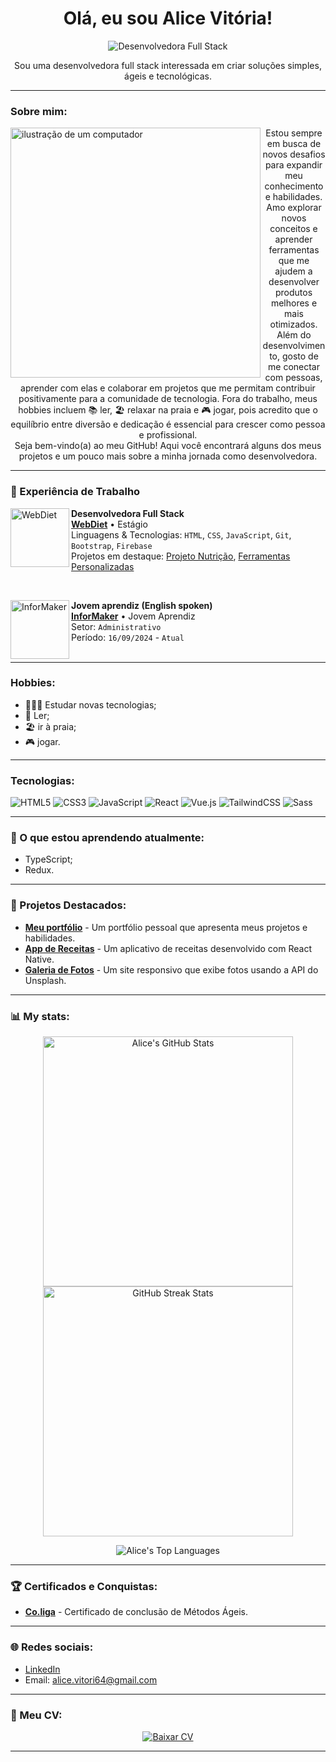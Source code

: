 <h1 align="center">Olá, eu sou Alice Vitória!</h1>

<p align="center">
  <img src="https://img.shields.io/badge/-Full%20Stack%20Developer-000?style=flat&logo=appveyor&logoColor=white" alt="Desenvolvedora Full Stack">
</p>

<p align="center">
  Sou uma desenvolvedora full stack interessada em criar soluções simples, ágeis e tecnológicas.
</p>

---

### Sobre mim:

<img src="https://raw.githubusercontent.com/MicaelliMedeiros/micaellimedeiros/master/image/computer-illustration.png" alt="ilustração de um computador" min-width="400px" max-width="400px" width="400px" align="left">

<p align="center">Estou sempre em busca de novos desafios para expandir meu conhecimento e habilidades. Amo explorar novos conceitos e aprender ferramentas que me ajudem a desenvolver produtos melhores e mais otimizados. <br/> Além do desenvolvimento, gosto de me conectar com pessoas, aprender com elas e colaborar em projetos que me permitam contribuir positivamente para a comunidade de tecnologia. Fora do trabalho, meus hobbies incluem 📚 ler, 🏖️ relaxar na praia e 🎮 jogar, pois acredito que o equilíbrio entre diversão e dedicação é essencial para crescer como pessoa e profissional. <br/> Seja bem-vindo(a) ao meu GitHub! Aqui você encontrará alguns dos meus projetos e um pouco mais sobre a minha jornada como desenvolvedora.</p>

---

### 💼 Experiência de Trabalho

[<img align="left" height="94px" width="94px" alt="WebDiet" src="https://media.licdn.com/dms/image/v2/C560BAQFXzoa9BMawOw/company-logo_200_200/company-logo_200_200/0/1630627639602/webdiet_logo?e=1734566400&v=beta&t=ITxhKglVf8q4vndUN00zF5PyxVDyoo-KCCanmrSuNYk"/>](https://webdiet.com.br/)

**Desenvolvedora Full Stack** \
[**WebDiet**](https://webdiet.com.br/) • Estágio \
Linguagens & Tecnologias: `HTML`, `CSS`, `JavaScript`, `Git`, `Bootstrap`, `Firebase` \
Projetos em destaque: [Projeto Nutrição](https://webdiet.com.br/), [Ferramentas Personalizadas](https://webdiet.com.br/#ferramentas)
<br/>

<br/>

[<img align="left" height="94px" width="94px" alt="InforMaker" src="https://media.licdn.com/dms/image/v2/D4D0BAQGGMZJWuX2quQ/company-logo_200_200/company-logo_200_200/0/1683640911096/informaker_logo?e=1734566400&v=beta&t=uUDRsjJ4mXeluuDa9YJt43VJUCSBHrSUHurXRiki9z8"/>](https://www.informaker.com.br/)

**Jovem aprendiz (English spoken)** \
[**InforMaker**](https://www.informaker.com.br/) • Jovem Aprendiz \
Setor: `Administrativo` \
Período: `16/09/2024` - `Atual` \
<br/>

---

### Hobbies:
- 👩🏾‍💻 Estudar novas tecnologias;
- 📖 Ler;
- 🏖️ ir à praia;
- 🎮 jogar.
  
---

### Tecnologias:
  
  <p>
    <img src="https://img.icons8.com/color/48/000000/html-5.png" alt="HTML5"/>
    <img src="https://img.icons8.com/color/48/000000/css3.png" alt="CSS3"/>
    <img src="https://img.icons8.com/color/48/000000/javascript.png" alt="JavaScript"/>
    <img src="https://img.icons8.com/ultraviolet/48/000000/react.png" alt="React"/>
    <img src="https://img.icons8.com/color/48/000000/vue-js.png" alt="Vue.js"/>
    <img src="https://img.icons8.com/color/48/000000/tailwindcss.png" alt="TailwindCSS"/>
    <img src="https://img.icons8.com/color/48/000000/sass.png" alt="Sass"/>
  </p>

---

### 📖 O que estou aprendendo atualmente:
- TypeScript;
- Redux.

---

### 📂 Projetos Destacados:
- **[Meu portfólio](https://link-do-projeto.com)** - Um portfólio pessoal que apresenta meus projetos e habilidades.
- **[App de Receitas](https://link-do-projeto.com)** - Um aplicativo de receitas desenvolvido com React Native.
- **[Galeria de Fotos](https://link-do-projeto.com)** - Um site responsivo que exibe fotos usando a API do Unsplash.

---

### 📊 My stats:
<p align="center">
  <img src="https://github-readme-stats.vercel.app/api?username=alicevitoriaa&show_icons=true&theme=radical" alt="Alice's GitHub Stats" width="400px" />
  <img src="https://github-readme-streak-stats.herokuapp.com/?user=alicevitoriaa&theme=radical" alt="GitHub Streak Stats" width="400px" />
</p>

<p align="center">
  <img src="https://github-readme-stats.vercel.app/api/top-langs/?username=alicevitoriaa&layout=compact&theme=radical" alt="Alice's Top Languages" />
</p>

---

### 🏆 Certificados e Conquistas:
- **[Co.liga](https://www.linkedin.com/in/alice-vit%C3%B3ria-5245a22a4/overlay/1724981597354/single-media-viewer/?profileId=ACoAAElp9mwBEOlrHNoaqBAZ6S9TA1qRypzMx50)** - Certificado de conclusão de Métodos Ágeis.

---

### 🌐 Redes sociais:
- [LinkedIn](https://www.linkedin.com/in/alice-vit%C3%B3ria-5245a22a4/)
- Email: alice.vitori64@gmail.com

---

### 📄 Meu CV:
<p align="center">
  <a href="https://linkparaoCV.com" target="_blank">
    <img src="https://img.shields.io/badge/-Baixar%20CV-000?style=for-the-badge&logo=appveyor&logoColor=white" alt="Baixar CV">
  </a>
</p>

---
